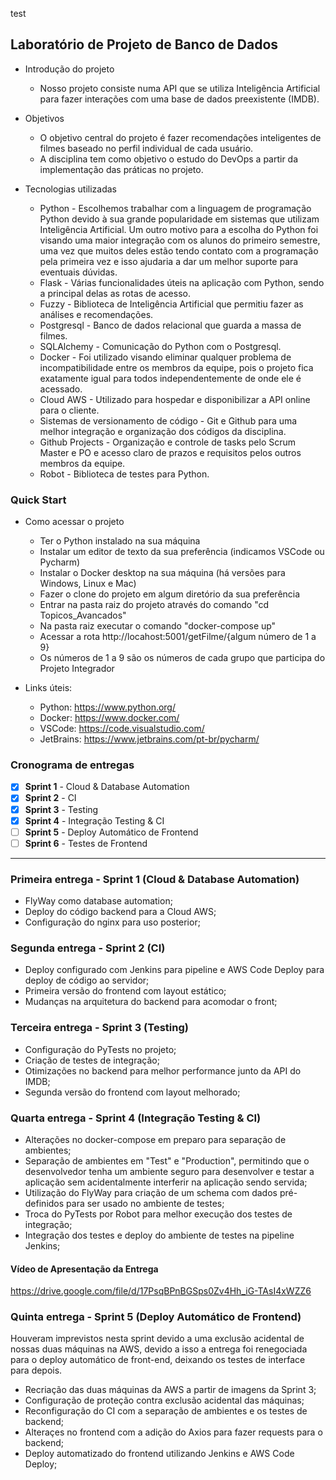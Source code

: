 test

## Laboratório de Projeto de Banco de Dados

- Introdução do projeto

  - Nosso projeto consiste numa API que se utiliza Inteligência Artificial para fazer interações com uma base de dados preexistente (IMDB).

- Objetivos

  - O objetivo central do projeto é fazer recomendações inteligentes de filmes baseado no perfil individual de cada usuário.
  - A disciplina tem como objetivo o estudo do DevOps a partir da implementação das práticas no projeto.

- Tecnologias utilizadas

  - Python - Escolhemos trabalhar com a linguagem de programação Python devido à sua grande popularidade em sistemas que utilizam Inteligência Artificial. Um outro motivo para a escolha do Python foi visando uma maior integração com os alunos do primeiro semestre, uma vez que muitos deles estão tendo contato com a programação pela primeira vez e isso ajudaria a dar um melhor suporte para eventuais dúvidas.
  - Flask - Várias funcionalidades úteis na aplicação com Python, sendo a principal delas as rotas de acesso.
  - Fuzzy - Biblioteca de Inteligência Artificial que permitiu fazer as análises e recomendações.
  - Postgresql - Banco de dados relacional que guarda a massa de filmes.
  - SQLAlchemy - Comunicação do Python com o Postgresql.
  - Docker - Foi utilizado visando eliminar qualquer problema de incompatibilidade entre os membros da equipe, pois o projeto fica exatamente igual para todos independentemente de onde ele é acessado.
  - Cloud AWS - Utilizado para hospedar e disponibilizar a API online para o cliente.
  - Sistemas de versionamento de código - Git e Github para uma melhor integração e organização dos códigos da disciplina.
  - Github Projects - Organização e controle de tasks pelo Scrum Master e PO e acesso claro de prazos e requisitos pelos outros membros da equipe.
  - Robot - Biblioteca de testes para Python.
  
### Quick Start

- Como acessar o projeto

  - Ter o Python instalado na sua máquina
  - Instalar um editor de texto da sua preferência (indicamos VSCode ou Pycharm)
  - Instalar o Docker desktop na sua máquina (há versões para Windows, Linux e Mac)
  - Fazer o clone do projeto em algum diretório da sua preferência
  - Entrar na pasta raiz do projeto através do comando "cd Topicos_Avancados"
  - Na pasta raiz executar o comando "docker-compose up"
  - Acessar a rota http://locahost:5001/getFilme/{algum número de 1 a 9}
  - Os números de 1 a 9 são os números de cada grupo que participa do Projeto Integrador

- Links úteis:
  - Python: https://www.python.org/
  - Docker: https://www.docker.com/
  - VSCode: https://code.visualstudio.com/
  - JetBrains: https://www.jetbrains.com/pt-br/pycharm/

### Cronograma de entregas

- [x] **Sprint 1** - Cloud & Database Automation
- [X] **Sprint 2** - CI
- [X] **Sprint 3** - Testing
- [X] **Sprint 4** - Integração Testing & CI
- [ ] **Sprint 5** - Deploy Automático de Frontend
- [ ] **Sprint 6** - Testes de Frontend 

------------



### Primeira entrega - Sprint 1 (Cloud & Database Automation)

- FlyWay como database automation;
- Deploy do código backend para a Cloud AWS;
- Configuração do nginx para uso posterior;

### Segunda entrega - Sprint 2 (CI)

- Deploy configurado com Jenkins para pipeline e AWS Code Deploy para deploy de código ao servidor;
- Primeira versão do frontend com layout estático;
- Mudanças na arquitetura do backend para acomodar o front;

### Terceira entrega - Sprint 3 (Testing)

- Configuração do PyTests no projeto;
- Criação de testes de integração;
- Otimizações no backend para melhor performance junto da API do IMDB;
- Segunda versão do frontend com layout melhorado;

### Quarta entrega - Sprint 4 (Integração Testing & CI)

- Alterações no docker-compose em preparo para separação de ambientes;
- Separação de ambientes em "Test" e "Production", permitindo que o desenvolvedor tenha um ambiente seguro para desenvolver e testar a aplicação sem acidentalmente interferir na aplicação sendo servida;
- Utilização do FlyWay para criação de um schema com dados pré-definidos para ser usado no ambiente de testes;
- Troca do PyTests por Robot para melhor execução dos testes de integração;
- Integração dos testes e deploy do ambiente de testes na pipeline Jenkins;

#### Vídeo de Apresentação da Entrega

https://drive.google.com/file/d/17PsqBPnBGSps0Zv4Hh_iG-TAsI4xWZZ6


### Quinta entrega - Sprint 5 (Deploy Automático de Frontend)

Houveram imprevistos nesta sprint devido a uma exclusão acidental de nossas duas máquinas na AWS, devido a isso a entrega foi renegociada para o deploy automático de front-end, deixando os testes de interface para depois.

- Recriação das duas máquinas da AWS a partir de imagens da Sprint 3;
- Configuração de proteção contra exclusão acidental das máquinas;
- Reconfiguração do CI com a separação de ambientes e os testes de backend;
- Alteraçes no frontend com a adição do Axios para fazer requests para o backend;
- Deploy automatizado do frontend utilizando Jenkins e AWS Code Deploy;

